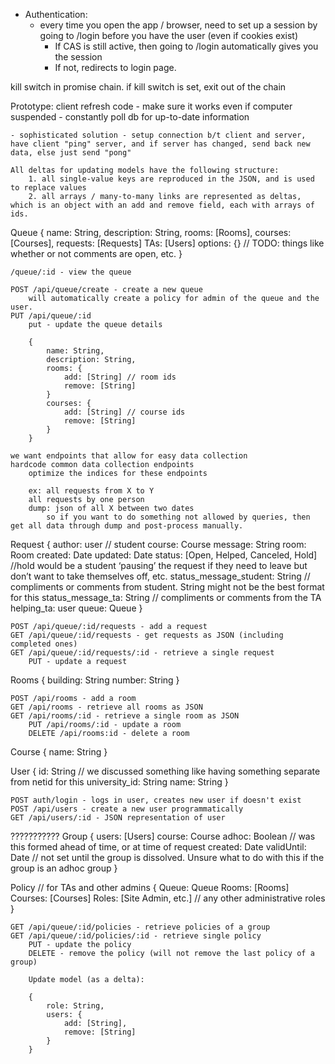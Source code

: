 * Authentication:
    - every time you open the app / browser, need to set up a session by going to /login before you have the user (even if cookies exist)
        - If CAS is still active, then going to /login automatically gives you the session
        - If not, redirects to login page.

kill switch in promise chain. if kill switch is set, exit out of the chain

Prototype: client refresh code
    - make sure it works even if computer suspended
    - constantly poll db for up-to-date information

    - sophisticated solution - setup connection b/t client and server, have client "ping" server, and if server has changed, send back new data, else just send "pong"

    All deltas for updating models have the following structure:
        1. all single-value keys are reproduced in the JSON, and is used to replace values
        2. all arrays / many-to-many links are represented as deltas, which is an object with an add and remove field, each with arrays of ids. 

Queue
{
    name: String,
    description: String,
    rooms: [Rooms],
    courses: [Courses],
    requests: [Requests]
    TAs: [Users]
    options: {} // TODO: things like whether or not comments are open, etc.
}

    
    /queue/:id - view the queue

    POST /api/queue/create - create a new queue
        will automatically create a policy for admin of the queue and the user.
    PUT /api/queue/:id
        put - update the queue details

        {
            name: String,
            description: String,
            rooms: {
                add: [String] // room ids
                remove: [String]
            }
            courses: { 
                add: [String] // course ids
                remove: [String]
            }
        }

    we want endpoints that allow for easy data collection
    hardcode common data collection endpoints
        optimize the indices for these endpoints
        
        ex: all requests from X to Y
        all requests by one person
        dump: json of all X between two dates
            so if you want to do something not allowed by queries, then get all data through dump and post-process manually.

Request {
    author: user // student
    course: Course
    message: String
    room: Room
    created: Date
    updated: Date
    status: [Open, Helped, Canceled, Hold] //hold would be a student ‘pausing’ the request if they need to leave but don’t want to take themselves off, etc.
    status_message_student: String // compliments or comments from student. String might not be the best format for this
    status_message_ta: String // compliments or comments from the TA
    helping_ta: user
    queue: Queue
}

    POST /api/queue/:id/requests - add a request
    GET /api/queue/:id/requests - get requests as JSON (including completed ones)
    GET /api/queue/:id/requests/:id - retrieve a single request
        PUT - update a request

Rooms {
    building: String
    number: String
}

    POST /api/rooms - add a room
    GET /api/rooms - retrieve all rooms as JSON
    GET /api/rooms/:id - retrieve a single room as JSON
        PUT /api/rooms/:id - update a room
        DELETE /api/rooms:id - delete a room


Course {
    name: String 
}

User
{
    id: String // we discussed something like having something separate from netid for this
    university_id: String
    name: String
}

    POST auth/login - logs in user, creates new user if doesn't exist
    POST /api/users - create a new user programmatically
    GET /api/users/:id - JSON representation of user

???????????
Group
{
   users: [Users]
   course: Course
   adhoc: Boolean // was this formed ahead of time, or at time of request
   created: Date
   validUntil: Date // not set until the group is dissolved. Unsure what to do with this if the group is an adhoc group
}

Policy // for TAs and other admins
{
   Queue: Queue
   Rooms: [Rooms]
   Courses: [Courses]
   Roles: [Site Admin, etc.] // any other administrative roles
}

    GET /api/queue/:id/policies - retrieve policies of a group
    GET /api/queue/:id/policies/:id - retrieve single policy
        PUT - update the policy
        DELETE - remove the policy (will not remove the last policy of a group)

        Update model (as a delta):

        {
            role: String,
            users: {
                add: [String],
                remove: [String]
            }
        }